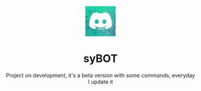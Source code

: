 <div align="center">
  <div align="center">
    <code><img height="80" src="/img/syBOT.png" float="center"></code>
  </div>
<h1 >syBOT</h1>
</div>
<div align="center">
Project on development, it's a beta version with some commands, everyday I update it
</div>
